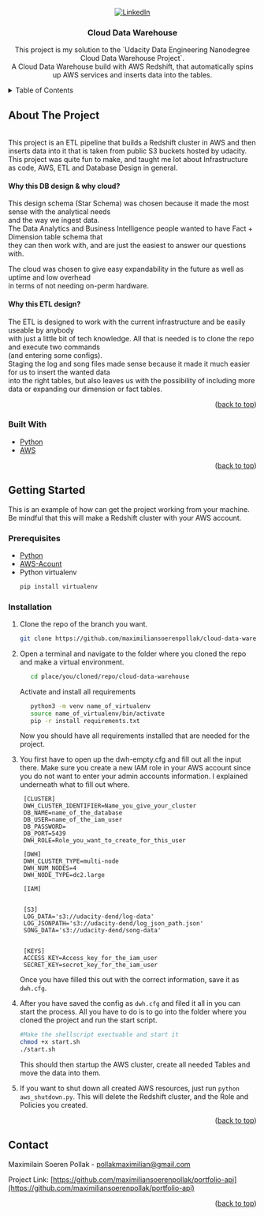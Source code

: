 <div id="top"></div>
<!--
*** Thanks for checking out the Best-README-Template. If you have a suggestion
*** that would make this better, please fork the repo and create a pull request
*** or simply open an issue with the tag "enhancement".
*** Don't forget to give the project a star!
*** Thanks again! Now go create something AMAZING! :D
-->



<!-- PROJECT SHIELDS -->
<!--
*** I'm using markdown "reference style" links for readability.
*** Reference links are enclosed in brackets [ ] instead of parentheses ( ).
*** See the bottom of this document for the declaration of the reference variables
*** for contributors-url, forks-url, etc. This is an optional, concise syntax you may use.
*** https://www.markdownguide.org/basic-syntax/#reference-style-links
-->
<div align="center">

[![LinkedIn][linkedin-shield]][linkedin-url]

</div>


<h3 align="center">Cloud Data Warehouse</h3>

  <p align="center">
    This project is my solution to the `Udacity Data Engineering Nanodegree Cloud Data Warehouse Project`.
    <br />
    A Cloud Data Warehouse build with AWS Redshift, that automatically spins up AWS services and inserts data into the tables.
  </p>
</div>



<!-- TABLE OF CONTENTS -->
<details>
  <summary>Table of Contents</summary>
  <ol>
    <li>
      <a href="#about-the-project">About The Project</a>
      <ul>
        <li><a href="#built-with">Built With</a></li>
      </ul>
    </li>
    <li>
      <a href="#getting-started">Getting Started</a>
      <ul>
        <li><a href="#prerequisites">Prerequisites</a></li>
      </ul>
    </li>
    <li><a href="#contact">Contact</a></li>
  </ol>
</details>



<!-- ABOUT THE PROJECT -->
## About The Project

<br/>
This project is an ETL pipeline that builds a Redshift cluster in AWS and then inserts data into it 
that is taken from public S3 buckets hosted by udacity.  
<br/>
This project was quite fun to make, and taught me lot about Infrastructure as code, AWS, ETL and Database Design in general.


#### Why this DB design & why cloud?
This design schema (Star Schema) was chosen because it made the most sense with the analytical needs  
and the way we ingest data.  
The Data Analytics and Business Intelligence people wanted to have Fact + Dimension table schema that  
they can then work with, and are just the easiest to answer our questions with.

The cloud was chosen to give easy expandability in the future as well as uptime and low overhead  
in terms of not needing on-perm hardware.

#### Why this ETL design?
The ETL is designed to work with the current infrastructure and be easily useable by anybody  
with just a little bit of tech knowledge. All that is needed is to clone the repo and execute two commands  
(and entering some configs).  
Staging the log and song files made sense because it made it much easier for us to insert the wanted data  
into the right tables, but also leaves us with the possibility of including more data or expanding our dimension or fact tables.


<p align="right">(<a href="#top">back to top</a>)</p>



### Built With

* [Python](https://www.python.org/)
* [AWS](https://aws.amazon.com/)


<p align="right">(<a href="#top">back to top</a>)</p>



<!-- GETTING STARTED -->
## Getting Started

This is an example of how can get the project working from your machine.
Be mindful that this will make a Redshift cluster with your AWS account.

### Prerequisites
 * [Python](www.python.org)
 * [AWS-Acount](https://aws.amazon.com/)
 * Python virtualenv
   ```sh
   pip install virtualenv 
   ```

### Installation
1. Clone the repo of the branch you want.
   ```sh
   git clone https://github.com/maximiliansoerenpollak/cloud-data-warehouse
   ```

2. Open a terminal and navigate to the folder where you cloned the repo and make a virtual environment.
   ```sh
      cd place/you/cloned/repo/cloud-data-warehouse
   ```
   Activate and install all requirements
   
   ```sh
      python3 -m venv name_of_virtualenv
      source name_of_virtualenv/bin/activate
      pip -r install requirements.txt
   ```
   Now you should have all requirements installed that are needed for the project.

3. You first have to open up the dwh-empty.cfg and fill out all the input there.
   Make sure you create a new IAM  role in your AWS account since you do not want
   to enter your admin accounts information. 
   I explained underneath what to fill out where.

   ```
    [CLUSTER]
    DWH_CLUSTER_IDENTIFIER=Name_you_give_your_cluster
    DB_NAME=name_of_the_database
    DB_USER=name_of_the_iam_user
    DB_PASSWORD=
    DB_PORT=5439
    DWH_ROLE=Role_you_want_to_create_for_this_user

    [DWH] 
    DWH_CLUSTER_TYPE=multi-node
    DWH_NUM_NODES=4
    DWH_NODE_TYPE=dc2.large

    [IAM]


    [S3]
    LOG_DATA='s3://udacity-dend/log-data'
    LOG_JSONPATH='s3://udacity-dend/log_json_path.json'
    SONG_DATA='s3://udacity-dend/song-data'


    [KEYS]
    ACCESS_KEY=Access_key_for_the_iam_user
    SECRET_KEY=secret_key_for_the_iam_user
   ```
    Once you have filled this out with the correct information, save it as `dwh.cfg`.

4.  After you have saved the config as `dwh.cfg` and filed it all in you can start the process.
    All you have to do is to go into the folder where you cloned the project and run the start script.
    ```sh
    #Make the shellscript exectuable and start it 
    chmod +x start.sh
    ./start.sh
    ```
    This should then startup the AWS cluster, create all needed Tables and move the data into them.

5. If you want to shut down all created AWS resources, just run `python aws_shutdown.py`.
   This will delete the Redshift cluster, and the Role and Policies you created.


<p align="right">(<a href="#top">back to top</a>)</p>


<!-- CONTACT -->
## Contact

Maximilain Soeren Pollak - pollakmaximilian@gmail.com

Project Link: [https://github.com/maximiliansoerenpollak/portfolio-api](https://github.com/maximiliansoerenpollak/portfolio-api)

<p align="right">(<a href="#top">back to top</a>)</p>



<!-- MARKDOWN LINKS & IMAGES -->
<!-- https://www.markdownguide.org/basic-syntax/#reference-style-links -->
[license-shield]: https://img.shields.io/github/license/maximiliansoerenpollak/portfolio-api
[license-url]: https://github.com/github_username/repo_name/blob/master/LICENSE.txt
[linkedin-shield]: https://img.shields.io/badge/-LinkedIn-black.svg?style=for-the-badge&logo=linkedin&colorB=555
[linkedin-url]: https://linkedin.com/in/msoerenpollak

